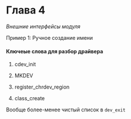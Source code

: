 # Глава 4

_Внешние интерфейсы модуля_

Пример 1: Ручное создание имени

#### Ключеые слова для разбор драйвера

1. cdev_init
2. MKDEV
3. register_chrdev_region

4. class_create

Вообще более-менее чистый список в `dev_exit`

